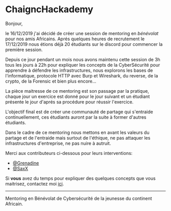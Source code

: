 # ChaigncHackademy

Bonjour,

le 16/12/2019 j'ai décidé de créer une session de mentoring en *bénévolat* pour nos amis Africains.
Aprés quelques heures de recrutement le 17/12/2019 nous étions déjà 20 étudiants sur le discord pour commencer la première session.

Depuis ce jour pendant un mois nous avons maintenu cette session de 3h tous les jours à 22h pour expliquer les concepts de la CyberSécurité pour apprendre à défendre les infrastructures, nous explorons les bases de l'informatique, protocole HTTP avec Burp et Wireshark, du reverse, de la crypto, de la Forensic et bien plus encore...

La pièce maitresse de ce mentoring est son passage par la pratique, chaque jour un exercice est donné pour le jour suivant et un étudiant présente le jour d'aprés sa procédure pour réussir l'exercice.

L'objectif final est de créer une communauté de partage qui s'entraide continuellement, ces étudiants auront par la suite à former d'autres étudiants.

Dans le cadre de ce mentoring nous mettons en avant les valeurs du partage et de l'entraide mais surtout de l'éthique, ne pas attaquer les infrastructures d'entreprise, ne pas nuire à autruit.


Merci aux contributeurs ci-dessous pour leurs interventions:
* [@Grenadine][@Grenadine]
* [@SaxX][@SaxX]

Si **vous** avez du temps pour expliquer des quelques concepts que vous maitrisez, contactez moi [ici][@chaignc].

---
Mentoring en Bénévolat de Cybersécurité de la jeunesse du continent Africain.

[@chaignc]:https://twitter.com/chaignc
[hexpresso]:https://hexpresso.github.io
[@Grenadine]:https://twitter.com/Greynardine
[@SaxX]:https://twitter.com/_saxx_
